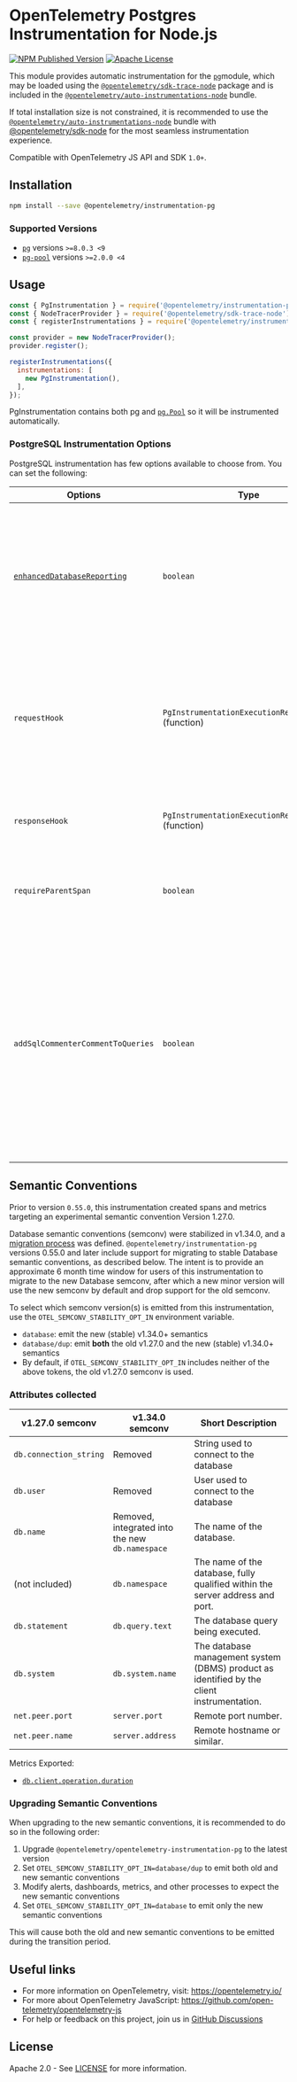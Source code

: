 # OpenTelemetry Postgres Instrumentation for Node.js

[![NPM Published Version][npm-img]][npm-url]
[![Apache License][license-image]][license-image]

This module provides automatic instrumentation for the [`pg`](https://github.com/brianc/node-postgres)module, which may be loaded using the [`@opentelemetry/sdk-trace-node`](https://github.com/open-telemetry/opentelemetry-js/tree/main/packages/opentelemetry-sdk-trace-node) package and is included in the [`@opentelemetry/auto-instrumentations-node`](https://www.npmjs.com/package/@opentelemetry/auto-instrumentations-node) bundle.

If total installation size is not constrained, it is recommended to use the [`@opentelemetry/auto-instrumentations-node`](https://www.npmjs.com/package/@opentelemetry/auto-instrumentations-node) bundle with [@opentelemetry/sdk-node](`https://www.npmjs.com/package/@opentelemetry/sdk-node`) for the most seamless instrumentation experience.

Compatible with OpenTelemetry JS API and SDK `1.0+`.

## Installation

```bash
npm install --save @opentelemetry/instrumentation-pg
```

### Supported Versions

- [`pg`](https://www.npmjs.com/package/pg) versions `>=8.0.3 <9`
- [`pg-pool`](https://www.npmjs.com/package/pg-pool) versions `>=2.0.0 <4`

## Usage

```js
const { PgInstrumentation } = require('@opentelemetry/instrumentation-pg');
const { NodeTracerProvider } = require('@opentelemetry/sdk-trace-node');
const { registerInstrumentations } = require('@opentelemetry/instrumentation');

const provider = new NodeTracerProvider();
provider.register();

registerInstrumentations({
  instrumentations: [
    new PgInstrumentation(),
  ],
});
```

PgInstrumentation contains both pg and [`pg.Pool`](https://node-postgres.com/api/pool) so it will be instrumented automatically.

### PostgreSQL Instrumentation Options

PostgreSQL instrumentation has few options available to choose from. You can set the following:

| Options | Type | Description |
| ------- | ---- | ----------- |
| [`enhancedDatabaseReporting`](./src/types.ts#L30) | `boolean` | If true, additional information about query parameters and results will be attached (as `attributes`) to spans representing database operations |
| `requestHook` | `PgInstrumentationExecutionRequestHook` (function) | Function for adding custom span attributes using information about the query being issued and the db to which it's directed |
| `responseHook` | `PgInstrumentationExecutionResponseHook` (function) | Function for adding custom span attributes from db response |
| `requireParentSpan` | `boolean` | If true, requires a parent span to create new spans (default false) |
| `addSqlCommenterCommentToQueries` | `boolean` | If true, adds [sqlcommenter](https://github.com/open-telemetry/opentelemetry-sqlcommenter) specification compliant comment to queries with tracing context (default false). _NOTE: A comment will not be added to queries that already contain `--` or `/* ... */` in them, even if these are not actually part of comments_ |

## Semantic Conventions

Prior to version `0.55.0`, this instrumentation created spans and metrics targeting an experimental semantic convention Version 1.27.0.

Database semantic conventions (semconv) were stabilized in v1.34.0, and a [migration process](https://github.com/open-telemetry/semantic-conventions/blob/main/docs/non-normative/db-migration.md) was defined.
`@opentelemetry/instrumentation-pg` versions 0.55.0 and later include support for migrating to stable Database semantic conventions, as described below.
The intent is to provide an approximate 6 month time window for users of this instrumentation to migrate to the new Database semconv, after which a new minor version will use the new semconv by default and drop support for the old semconv.

To select which semconv version(s) is emitted from this instrumentation, use the `OTEL_SEMCONV_STABILITY_OPT_IN` environment variable.

- `database`: emit the new (stable) v1.34.0+ semantics
- `database/dup`: emit **both** the old v1.27.0 and the new (stable) v1.34.0+ semantics
- By default, if `OTEL_SEMCONV_STABILITY_OPT_IN` includes neither of the above tokens, the old v1.27.0 semconv is used.

### Attributes collected

| v1.27.0 semconv         | v1.34.0 semconv                                 | Short Description                                                                          |
| ----------------------- | ----------------------------------------------- | ------------------------------------------------------------------------------------------ |
| `db.connection_string`  | Removed                                         | String used to connect to the database                                                     |
| `db.user`               | Removed                                         | User used to connect to the database                                                       |
| `db.name`               | Removed, integrated into the new `db.namespace` | The name of the database.                                                                  |
| (not included)          | `db.namespace`                                  | The name of the database, fully qualified within the server address and port.              |
| `db.statement`          | `db.query.text`                                 | The database query being executed.                                                         |
| `db.system`             | `db.system.name`                                | The database management system (DBMS) product as identified by the client instrumentation. |
| `net.peer.port`         | `server.port`                                   | Remote port number.                                                                        |
| `net.peer.name`         | `server.address`                                | Remote hostname or similar.                                                                |

Metrics Exported:

- [`db.client.operation.duration`](https://github.com/open-telemetry/semantic-conventions/blob/main/docs/database/database-metrics.md#metric-dbclientoperationduration)

### Upgrading Semantic Conventions

When upgrading to the new semantic conventions, it is recommended to do so in the following order:

1. Upgrade `@opentelemetry/opentelemetry-instrumentation-pg` to the latest version
2. Set `OTEL_SEMCONV_STABILITY_OPT_IN=database/dup` to emit both old and new semantic conventions
3. Modify alerts, dashboards, metrics, and other processes to expect the new semantic conventions
4. Set `OTEL_SEMCONV_STABILITY_OPT_IN=database` to emit only the new semantic conventions

This will cause both the old and new semantic conventions to be emitted during the transition period.

## Useful links

- For more information on OpenTelemetry, visit: <https://opentelemetry.io/>
- For more about OpenTelemetry JavaScript: <https://github.com/open-telemetry/opentelemetry-js>
- For help or feedback on this project, join us in [GitHub Discussions][discussions-url]

## License

Apache 2.0 - See [LICENSE][license-url] for more information.

[discussions-url]: https://github.com/open-telemetry/opentelemetry-js/discussions
[license-url]: https://github.com/open-telemetry/opentelemetry-js-contrib/blob/main/LICENSE
[license-image]: https://img.shields.io/badge/license-Apache_2.0-green.svg?style=flat
[npm-url]: https://www.npmjs.com/package/@opentelemetry/instrumentation-pg
[npm-img]: https://badge.fury.io/js/%40opentelemetry%2Finstrumentation-pg.svg
